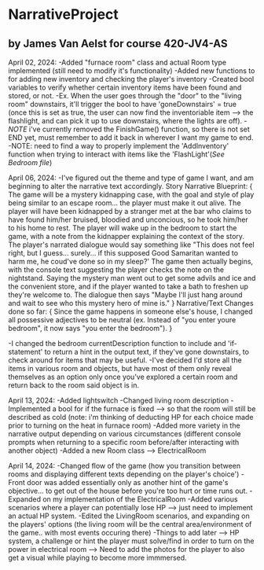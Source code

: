 # NarrativeProject
## by James Van Aelst for course 420-JV4-AS

April 02, 2024:
-Added "furnace room" class and actual Room type implemented (still need to modify it's functionality)
-Added new functions to for adding new inventory and checking the player's inventory
-Created bool variables to verify whether certain inventory items have been found and stored, or not.
-Ex. When the user goes through the "door" to the "living room" downstairs, it'll trigger the bool to have 'goneDownstairs' = true (once this 
is set as true, the user can now find the inventoriable item --> the flashlight, and can pick it up to use downstairs, where the lights are off).
-*NOTE* i've currently removed the FinishGame() function, so there is not set END yet, must remember to add it back in wherever I want my game to end.
-NOTE: need to find a way to properly implement the 'AddInventory' function when trying to interact with items like the 'FlashLight'(*See Bedroom file*)

April 06, 2024:
-I've figured out the theme and type of game I want, and am beginning to alter the narrative text accordingly.
Story Narrative Blueprint:
{
The game will be a mystery kidnapping case, with the goal and style of play being similar to an escape room... the player must make it out alive.
The player will have been kidnapped by a stranger met at the bar who claims to have found him/her bruised, bloodied and unconcious, so he took him/her to his home to rest.
The player will wake up in the bedroom to start the game, with a note from the kidnapper explaining the context of the story.
The player's narrated dialogue would say something like "This does not feel right, but I guess... surely... if this supposed Good Samaritan wanted to harm me, he coud've done so in my sleep?'
The game then actually begins, with the console text suggesting the player checks the note on the nightstand. Saying the mystery man went out to get some advils and ice and the convenient store, and if the player wanted to take a bath to freshen up they're welcome to.
The dialogue then says "Maybe I'll just hang around and wait to see who this mystery hero of mine is."
}
Narrative/Text Changes done so far:
{
Since the game happens in someone else's house, I changed all possessive adjectives to be neutral (ex. Instead of "you enter youre bedroom", it now says "you enter the bedroom").
}

-I changed the bedroom currentDescription function to include and 'if-statement' to return a hint in the output text, if they've gone downstairs, to check around for items that may be useful.
-I've decided I'd store all the items in various room and objects, but have most of them only reveal themselves as an option only once you've explored a certain room and return back to the room said object is in. 

April 13, 2024:
-Added lightswitch
-Changed living room description
-Implemented a bool for if the furnace is fixed --> so that the room will still be described as cold (note: i'm thinking of deducting HP for each choice made prior to turning on the heat in furnace room)
-Added more variety in the narrative output depending on various circumstances (different console prompts when returning to a specific room before/after interacting with another object)
-Added a new Room class --> ElectricalRoom 

April 14, 2024:
-Changed flow of the game (how you transition between rooms and displaying different texts depending on the player's choice')
-Front door was added essentially only as another hint of the game's objective... to get out of the house before you're too hurt or time runs out.
-Expanded on my implementation of the ElectricalRoom
-Added various scenarios where a player can potentially lose HP --> just need to implement an actual HP system.
-Edited the LivingRoom scenarios, and expanding on the players' options (the living room will be the central area/environment of the game.. with most events occuring there)
-Things to add later --> HP system, a challenge or hint the player must solve/find in order to turn on the power in electrical room
		--> Need to add the photos for the player to also get a visual while playing to become more immmersed.